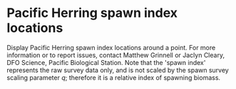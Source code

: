 # Pacific Herring spawn index locations

Display Pacific Herring spawn index locations around a point.
For more information or to report issues, contact Matthew Grinnell or Jaclyn Cleary, DFO Science, Pacific Biological Station.
Note that the 'spawn index' represents the raw survey data only, and is not scaled by the spawn survey scaling parameter *q*; therefore it is a relative index of spawning biomass.

